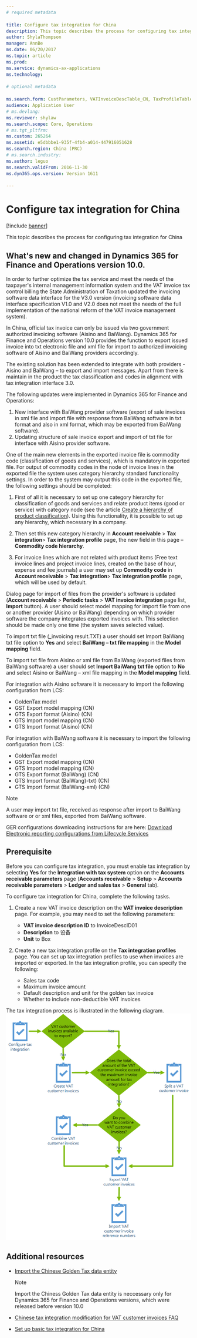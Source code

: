 ```yaml
---
# required metadata

title: Configure tax integration for China
description: This topic describes the process for configuring tax integration for China.
author: ShylaThompson
manager: AnnBe
ms.date: 06/20/2017
ms.topic: article
ms.prod: 
ms.service: dynamics-ax-applications
ms.technology: 

# optional metadata

ms.search.form: CustParameters, VATInvoiceDescTable_CN, TaxProfileTable_CN
audience: Application User
# ms.devlang: 
ms.reviewer: shylaw
ms.search.scope: Core, Operations
# ms.tgt_pltfrm: 
ms.custom: 265264
ms.assetid: e5dbbbe1-935f-4fb4-a014-447916051628
ms.search.region: China (PRC)
# ms.search.industry: 
ms.author: leguo
ms.search.validFrom: 2016-11-30
ms.dyn365.ops.version: Version 1611

---
```


# Configure tax integration for China

[!include [banner](../includes/banner.md)]

This topic describes the process for configuring tax integration for China 

## What's new and changed in Dynamics 365 for Finance and Operations version 10.0.

In order to further optimize the tax service and meet the needs of the taxpayer's internal management information system and the VAT invoice tax control billing the State Administration of Taxation updated  the invoicing software data interface for the V3.0 version (invoicing software data interface specification V1.0 and V2.0 does not meet the needs of the full implementation of the national reform of the VAT invoice management system). 

In China, official tax invoice can only be issued via two government authorized invoicing software (Aisino and BaiWang). 
Dynamics 365 for Finance and Operations version 10.0 provides the function to export issued invoice into txt electronic file and xml file for import to authorized invoicing software of Aisino and BaiWang providers accordingly. 

The existing solution has been extended to integrate with both providers - Aisino and BaiWang – to export and import messages. Apart from there is maintain in the product the tax classification and codes in alignment with tax integration interface 3.0.

The following updates were implemented in Dynamics 365 for Finance and Operations:

1.	New interface with BaiWang provider software (export of sale invoices in xml file and import file with response from BaiWang software in txt format and also in xml format, which may be exported from BaiWang software).
2.	Updating structure of sale invoice export and import of txt file for interface with Aisino provider software.

One of the main new elements in the exported invoice file is commodity code (classification of goods and services), which is mandatory in exported file. For output of commodity codes in the node of invoice lines in the exported file the system uses category hierarchy standard functionality settings. In order to the system may output this code in the exported file, the following settings should be completed:

1.	First of all it is necessary to set up one category hierarchy for classification of goods and services and relate product items (good or service) with category node (see the article [Create a hierarchy of product classification](https://emea01.safelinks.protection.outlook.com/?url=https%3A%2F%2Fdocs.microsoft.com%2Fen-us%2Fdynamics365%2Funified-operations%2Fsupply-chain%2Fpim%2Ftasks%2Fcreate-hierarchy-product-classification&data=02%7C01%7Cv-oloski%40microsoft.com%7C57775aeaf8344fe8c46b08d6809a22d4%7C72f988bf86f141af91ab2d7cd011db47%7C1%7C0%7C636837796906771919&sdata=IuDk5ms0xSQvCCESzlz3gAMOjClEsPyuGL29M5iNows%3D&reserved=0)). 
Using this functionality, it is possible to set up any hierarchy, which necessary in a company.

2.	Then set this new category hierarchy in **Account receivable** \> **Tax integration**\> **Tax integration profile** page, the new field in this page – **Commodity code hierarchy**.

3.	For invoice lines which are not related with product items (Free text invoice lines and project invoice lines, created on the base of hour, expense and fee journals) a user may set up **Commodity code** in **Account receivable** \> **Tax integration**\> **Tax integration profile** page, which will be used by default.

Dialog page for import of files from the provider's software  is updated (**Account receivable** \> **Periodic tasks** \> **VAT invoice integration** page list, **Import** button). A user should select model mapping for import file from one or another provider (Aisino or BaiWang) depending on which provider software the company integrates exported invoices with. This selection should be made only one time (the system saves selected value). 

To import txt file (<file name>_invoicing result.TXT) a user should set Import BaiWang txt file option to **Yes** and select **BaiWang – txt file mapping** in the **Model mapping** field.

To import txt file from Aisino or xml file from BaiWang (exported files from BaiWang software) a user should set **Import BaiWang txt file** option to **No** and select Aisino  or BaiWang – xml file mapping in the **Model mapping** field.

For integration with Aisino software it is necessary to import the following configuration from LCS:

- GoldenTax model
-	GST Export model mapping (CN)
-	GTS Export format (Aisino) (CN)
-	GTS Import model mapping (CN)
-	GTS Import format (Aisino) (CN)

For integration with BaiWang software it is necessary to import the following configuration from LCS:
-	GoldenTax model
-	GST Export model mapping (CN)
-	GTS Import model mapping (CN)
-	GTS Export format (BaiWang) (CN)
-	GTS Import format (BaiWang)-txt) (CN)
-	GTS Import format (BaiWang-xml) (CN)
   > [!NOTE] 
   > <P> A user may import txt file, received as response after import to BaiWang software or or xml files, exported from BaiWang software.</P>

GER configurations downloading instructions for are here:
[Download Electronic reporting configurations from Lifecycle Services](https://docs.microsoft.com/en-us/dynamics365/unified-operations/dev-itpro/analytics/download-electronic-reporting-configuration-lcs) 



## Prerequisite
Before you can configure tax integration, you must enable tax integration by selecting **Yes** for the **Integration with tax system** option on the **Accounts receivable parameters** page (**Accounts receivable** > **Setup** > **Accounts receivable parameters** > **Ledger and sales tax** > **General** tab).

To configure tax integration for China, complete the following tasks.

1.  Create a new VAT invoice description on the **VAT invoice description** page. For example, you may need to set  the following parameters:
    -   **VAT invoice description ID** to InvoiceDescID01
    -   **Description** to 设备
    -   **Unit** to Box

2.  Create a new tax integration profile on the **Tax integration profiles** page. You can set up tax integration profiles to use when invoices are imported or exported. In the tax integration profile, you can specify the following:
    -   Sales tax code
    -   Maximum invoice amount
    -   Default description and unit for the golden tax invoice
    -   Whether to include non-deductible VAT invoices

The tax integration process is illustrated in the following diagram.
[![IC666469](./media/ic666469.gif)](./media/ic666469.gif)

## Additional resources

- [Import the Chinese Golden Tax data entity](apac-chn-import-golden-tax-data-entity.md)

   > [!NOTE] 
   > <P> Import the Chiness Golden Tax data entity is neccessary only for Dynamics 365 for Finance and Operations versions, which were released before version 10.0 </P>
   
- [Chinese tax integration modification for VAT customer invoices FAQ](apac-chn-tax-integration-vat-customer-invoices.md)

- [Set up basic tax integration for China](./tasks/set-up-basic-tax-integration-profile-china.md)


